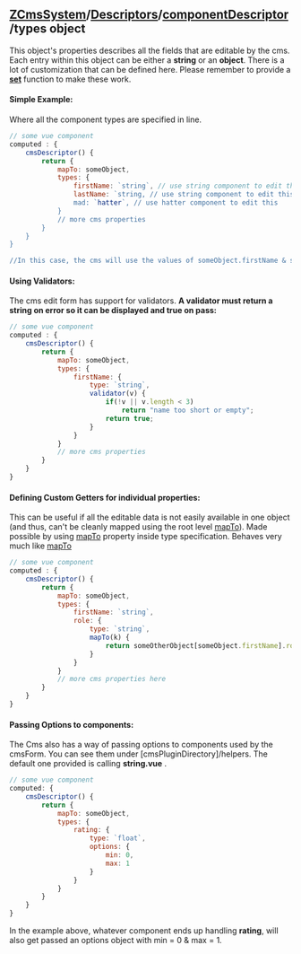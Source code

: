 ## [ZCmsSystem]/[Descriptors]/[componentDescriptor]/types **object**

This object's properties describes all the fields that are editable by the cms. Each entry within this object can be either a **string** or an **object**. There is a lot of customization that can be defined here. Please remember to provide a **[set]** function to make these work.

#### Simple Example:
Where all the component types are specified in line.
```javascript
// some vue component
computed : {
	cmsDescriptor() {
		return {
			mapTo: someObject,
			types: {
				firstName: `string`, // use string component to edit this
				lastName: `string, // use string component to edit this
				mad: `hatter`, // use hatter component to edit this
			}
			// more cms properties
		}
	}
}

//In this case, the cms will use the values of someObject.firstName & someObject.lastName & someObject.mad to populate the edit form.
```

#### Using Validators:
The cms edit form has support for validators. **A validator must return a string on error so it can be displayed and true on pass:** 
```javascript
// some vue component
computed : {
	cmsDescriptor() {
		return {
			mapTo: someObject,
			types: {
				firstName: {
					type: `string`,
					validator(v) {
						if(!v || v.length < 3)
							return "name too short or empty";
						return true;
					}
				}
			}
			// more cms properties
		}
	}
}
```

#### Defining Custom Getters for individual properties:
This can be useful if all the editable data is not easily available in one object (and thus, can't be cleanly mapped using the root level [mapTo]). Made possible by using [mapTo] property inside type specification. Behaves very much like [mapTo]
```javascript
// some vue component
computed : {
	cmsDescriptor() {
		return {
			mapTo: someObject,
			types: {
				firstName: `string`,
				role: {
					type: `string`,
					mapTo(k) {
						return someOtherObject[someObject.firstName].role;
					}
				}
			}
			// more cms properties here		
		}
	}
}
```

#### Passing Options to components:
The Cms also has a way of passing options to components used by the cmsForm. You can see them under [cmsPluginDirectory]/helpers. The default one provided is calling **string.vue** .

```javascript
// some vue component
computed: {
	cmsDescriptor() {
		return {
			mapTo: someObject,
			types: {
				rating: {
					type: `float`,
					options: {
						min: 0,
						max: 1
					}
				}
			}
		}
	}
}
```

In the example above, whatever component ends up handling **rating**, will also get passed an options object with min = 0 & max = 1.


[ZCmsSystem]: ../../readme.md
[Descriptors]: ../../descriptors.md
[componentDescriptor]: ../componentDescriptor.md
[mapTo]: ./mapTo.md
[set]: ./set.md